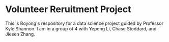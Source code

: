 # Volunteer Reruitment Project

This is Boyong's respository for a data science project guided by Professor Kyle Shannon. I am in a group of 4 with Yepeng Li, Chase Stoddard, and Jiesen Zhang.

